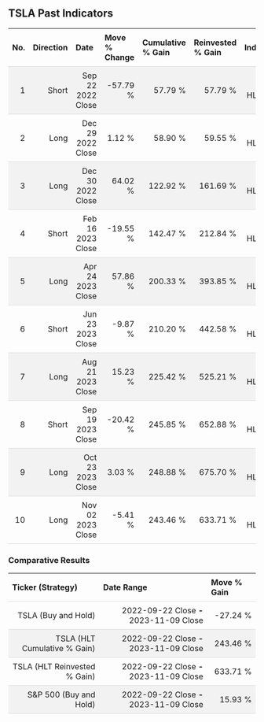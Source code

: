 
<style>
.hits {
            border-collapse: collapse;
            width: 100%;
        }
        .hits th, td {
            padding: 8px;
            border-bottom: 1px solid #ddd;
        }
        
        .hits td {text-align: right;}
        .hits th {text-align: left;}
        
        .hits tr:nth-child(even) {
            background-color: #f2f2f2;
        }
        
        .chartCol {
            width: 50%;
            float: left;
            padding: 20px;
        }  
</style>
    
<br>

## TSLA Past Indicators

<table class="hits">
    <tr>
        <th>No.</th>
        <th>Direction</th>
        <th>Date</th>
        <th>Move % Change</th>
        <th>Cumulative % Gain</th>
        <th>Reinvested % Gain</th>
        <th>Indicator</th>
      </tr>
    <tr>
        <td>1</td>
        <td>Short</td>
        <td>Sep 22 2022 Close</td>
        <td>-57.79 %</td>
        <td>57.79 %</td>
        <td>57.79 %</td>
        <td>Short HLT 104</td>
    </tr>
    <tr>
        <td>2</td>
        <td>Long</td>
        <td>Dec 29 2022 Close</td>
        <td>1.12 %</td>
        <td>58.90 %</td>
        <td>59.55 %</td>
        <td>Long HLT 123</td>
    </tr>
    <tr>
        <td>3</td>
        <td>Long</td>
        <td>Dec 30 2022 Close</td>
        <td>64.02 %</td>
        <td>122.92 %</td>
        <td>161.69 %</td>
        <td>Long HLT 106</td>
    </tr>
    <tr>
        <td>4</td>
        <td>Short</td>
        <td>Feb 16 2023 Close</td>
        <td>-19.55 %</td>
        <td>142.47 %</td>
        <td>212.84 %</td>
        <td>Short HLT 103</td>
    </tr>
    <tr>
        <td>5</td>
        <td>Long</td>
        <td>Apr 24 2023 Close</td>
        <td>57.86 %</td>
        <td>200.33 %</td>
        <td>393.85 %</td>
        <td>Long HLT 147</td>
    </tr>
    <tr>
        <td>6</td>
        <td>Short</td>
        <td>Jun 23 2023 Close</td>
        <td>-9.87 %</td>
        <td>210.20 %</td>
        <td>442.58 %</td>
        <td>Short HLT 106</td>
    </tr>
    <tr>
        <td>7</td>
        <td>Long</td>
        <td>Aug 21 2023 Close</td>
        <td>15.23 %</td>
        <td>225.42 %</td>
        <td>525.21 %</td>
        <td>Long HLT 123</td>
    </tr>
    <tr>
        <td>8</td>
        <td>Short</td>
        <td>Sep 19 2023 Close</td>
        <td>-20.42 %</td>
        <td>245.85 %</td>
        <td>652.88 %</td>
        <td>Short HLT 201</td>
    </tr>
    <tr>
        <td>9</td>
        <td>Long</td>
        <td>Oct 23 2023 Close</td>
        <td>3.03 %</td>
        <td>248.88 %</td>
        <td>675.70 %</td>
        <td>Long HLT 647</td>
    </tr>
    <tr>
        <td>10</td>
        <td>Long</td>
        <td>Nov 02 2023 Close</td>
        <td>-5.41 %</td>
        <td>243.46 %</td>
        <td>633.71 %</td>
        <td>Long HLT 105</td>
    </tr>
    
</table>

### Comparative Results

<table class="hits">
    <thead>
        <th>Ticker (Strategy)</th>
        <th>Date Range</th>
        <th>Move % Gain</th>
    </thead>
    <tbody>
        <tr>
            <td>TSLA (Buy and Hold)</td>
            <td>2022-09-22 Close <b>-</b> 2023-11-09 Close</td>
            <td>-27.24 %</td>
        </tr>
        <tr>
            <td>TSLA (HLT Cumulative % Gain)</td>
            <td>2022-09-22 Close <b>-</b> 2023-11-09 Close</td>
            <td>243.46 %</td>
        </tr>
        <tr>
            <td>TSLA (HLT Reinvested % Gain)</td>
            <td>2022-09-22 Close <b>-</b> 2023-11-09 Close</td>
            <td>633.71 %</td>
        </tr>
        <tr>
            <td>S&P 500 (Buy and Hold)</td>
            <td>2022-09-22 Close <b>-</b> 2023-11-09 Close</td>
            <td>15.93 %</td>
        </tr>
    </tbody>
</table>
<br>
<br>